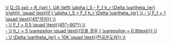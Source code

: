 <a href="/eco2_guide_center/1.%20ECO2%20Logic%20Guide/Hee1_Equation_List.html" class="equation-link" target="_blank" rel="noopener noreferrer">
  \( Q_{S,op} = R_{se} \, UA \left( \alpha I_S - F_f h_r \Delta \vartheta_{er} \right)t, \quad \text{if } \alpha I_S > F_f h_r \Delta \vartheta_{er} \) 
  <span class="note">
    - \( F_f = 1 \quad \text{(45°까지)} \)<br>
    - \( F_f = 0.5 \quad \text{(45°~90°)} \)<br>
    - \( h_r = 5 \varepsilon \quad \text{(모를 경우 } \varepsilon = 0.9\text{)} \)<br>
    - \( \Delta \vartheta_{er} = 10K \quad \text{(천공온도차)} \)
  </span>
</a>
